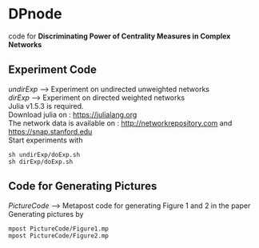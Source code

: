 # DPnode
code for **Discriminating Power of Centrality Measures in Complex Networks**  
## Experiment Code
*undirExp* --> Experiment on undirected unweighted networks  
*dirExp* --> Experiment on directed weighted networks  
Julia v1.5.3 is required.  
Download julia on : https://julialang.org  
The network data is available on : http://networkrepository.com and https://snap.stanford.edu  
Start experiments with
```
sh undirExp/doExp.sh
sh dirExp/doExp.sh
```
## Code for Generating Pictures
*PictureCode* --> Metapost code for generating Figure 1 and 2 in the paper  
Generating pictures by
```
mpost PictureCode/Figure1.mp
mpost PictureCode/Figure2.mp
```
